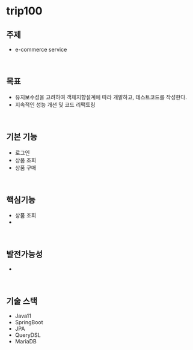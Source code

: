# trip100

## 주제
- e-commerce service

<br>

## 목표
- 유지보수성을 고려하여 객체지향설계에 따라 개발하고, 테스트코드를 작성한다.
- 지속적인 성능 개선 및 코드 리팩토링



<br>

## 기본 기능
- 로그인
- 상품 조회
- 상품 구매

<br>

## 핵심기능
- 상품 조회
- 

<br>

## 발전가능성
- 

<br>

## 기술 스택 

- Java11
- SpringBoot
- JPA
- QueryDSL
- MariaDB

